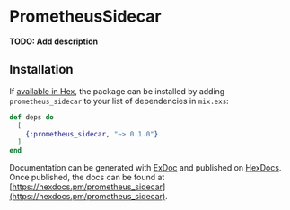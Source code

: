 # PrometheusSidecar

**TODO: Add description**

## Installation

If [available in Hex](https://hex.pm/docs/publish), the package can be installed
by adding `prometheus_sidecar` to your list of dependencies in `mix.exs`:

```elixir
def deps do
  [
    {:prometheus_sidecar, "~> 0.1.0"}
  ]
end
```

Documentation can be generated with [ExDoc](https://github.com/elixir-lang/ex_doc)
and published on [HexDocs](https://hexdocs.pm). Once published, the docs can
be found at [https://hexdocs.pm/prometheus_sidecar](https://hexdocs.pm/prometheus_sidecar).

